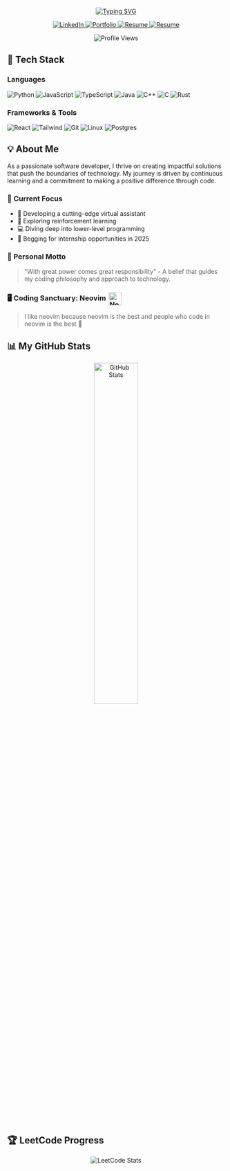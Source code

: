 <div align="center">
  <!-- Spacing added with line breaks -->
  <br>
  
  <!-- Typing Animation -->
  <a href="https://git.io/typing-svg">
    <img src="https://readme-typing-svg.demolab.com?font=Roboto+Mono&size=25&duration=3000&pause=500&center=true&vCenter=true&multiline=true&width=435&height=75&lines=Hi+there!+%F0%9F%91%8B;Welcome+to+my+GitHub" alt="Typing SVG" />
  </a>

  <br>
  
  <!-- Social Badges -->
  <p align="center">
    <a href="https://www.linkedin.com/in/quang-vinh-dang-788ab0194/">
      <img src="https://img.shields.io/badge/LinkedIn-0077B5?style=for-the-badge&logo=linkedin&logoColor=white" alt="LinkedIn"/>
    </a>
    <a href="https://qvd808.github.io/portfolio/">
      <img src="https://img.shields.io/badge/Portfolio-FF5722?style=for-the-badge&logo=web&logoColor=white" alt="Portfolio"/>
    </a>
    <a href="https://drive.google.com/file/d/1IM4YwjO-NO8uF1Qor7D95fOap3vGtt5V/view?usp=drive_link">
      <img src="https://img.shields.io/badge/Resume-4285F4?style=for-the-badge&logo=google-drive&logoColor=white" alt="Resume"/>
    </a>
    <a href="mailto:qvd@sfu.ca">
      <img src="https://img.shields.io/badge/Email-D14836?style=for-the-badge&logo=gmail&logoColor=white" alt="Resume"/>
    </a>
  </p>

  <!-- Profile Views with Fire Emoji -->
  <p align="center">
    <img src="https://komarev.com/ghpvc/?username=qvd808&color=blueviolet&style=for-the-badge" alt="Profile Views"/>
  </p>
</div>

## 🚀 Tech Stack

### Languages
![Python](https://img.shields.io/badge/Python-3776AB?style=for-the-badge&logo=python&logoColor=white)
![JavaScript](https://img.shields.io/badge/JavaScript-F7DF1E?style=for-the-badge&logo=javascript&logoColor=black)
![TypeScript](https://img.shields.io/badge/TypeScript-007ACC?style=for-the-badge&logo=typescript&logoColor=white)
![Java](https://img.shields.io/badge/Java-ED8B00?style=for-the-badge&logo=openjdk&logoColor=white)
![C++](https://img.shields.io/badge/C++-00599C?style=for-the-badge&logo=c%2B%2B&logoColor=white)
![C](https://img.shields.io/badge/C-00599C?style=for-the-badge&logo=c%2B%2B&logoColor=white)
![Rust](https://img.shields.io/badge/Rust-000000?style=for-the-badge&logo=rust&logoColor=white)

### Frameworks & Tools
![React](https://img.shields.io/badge/React-20232A?style=for-the-badge&logo=react&logoColor=61DAFB)
![Tailwind](https://img.shields.io/badge/Tailwind_CSS-38B2AC?style=for-the-badge&logo=tailwind-css&logoColor=white)
![Git](https://img.shields.io/badge/Git-F05032?style=for-the-badge&logo=git&logoColor=white)
![Linux](https://img.shields.io/badge/Linux-FCC624?style=for-the-badge&logo=linux&logoColor=black)
![Postgres](https://img.shields.io/badge/PostgreSQL-316192?style=for-the-badge&logo=postgresql&logoColor=white)

## 💡 About Me

As a passionate software developer, I thrive on creating impactful solutions that push the boundaries of technology. My journey is driven by continuous learning and a commitment to making a positive difference through code.

### 🔬 Current Focus
- 🤖 Developing a cutting-edge virtual assistant
- 🧠 Exploring reinforcement learning
- 💻 Diving deep into lower-level programming
- 🚀 Begging for internship opportunities in 2025

### 🌟 Personal Motto
> "With great power comes great responsibility" - A belief that guides my coding philosophy and approach to technology.

### 🖥️ Coding Sanctuary: Neovim <img src="https://skillicons.dev/icons?i=neovim" alt="Neovim" height="30" style="vertical-align: middle; margin-left: 2px;"/>

> I like neovim because neovim is the best and people who code in neovim is the best 🚀

## 📊 My GitHub Stats

<div align="center">
  <img src="https://github-readme-stats.vercel.app/api?username=qvd808&show_icons=true&theme=radical" alt="GitHub Stats" width="45%"/>
</div>

## 🏆 LeetCode Progress

<div align="center">
  <img src="https://leetcard.jacoblin.cool/qvd808" alt="LeetCode Stats"/>
</div>